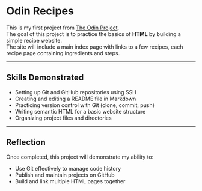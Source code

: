 # Odin Recipes

This is my first project from [The Odin Project](https://www.theodinproject.com/).  
The goal of this project is to practice the basics of **HTML** by building a simple recipe website.  
The site will include a main index page with links to a few recipes, each recipe page containing ingredients and steps.

---

## Skills Demonstrated
- Setting up Git and GitHub repositories using SSH  
- Creating and editing a README file in Markdown  
- Practicing version control with Git (clone, commit, push)  
- Writing semantic HTML for a basic website structure  
- Organizing project files and directories  

---

## Reflection
Once completed, this project will demonstrate my ability to:
- Use Git effectively to manage code history  
- Publish and maintain projects on GitHub  
- Build and link multiple HTML pages together  

